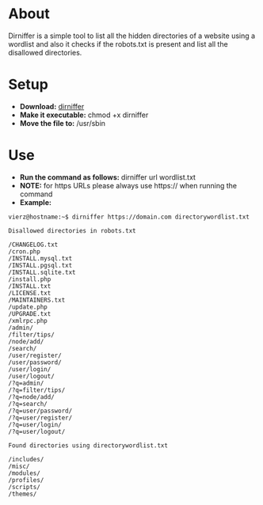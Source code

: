 # About
Dirniffer is a simple tool to list all the hidden directories of a website using a wordlist and also it checks if the robots.txt is present and list all the disallowed directories.

# Setup
- **Download:** [dirniffer](dirniffer)
- **Make it executable:** chmod +x dirniffer
- **Move the file to:** /usr/sbin

# Use
- **Run the command as follows:**  dirniffer url wordlist.txt
- **NOTE:** for https URLs please always use https:// when running the command
- **Example:** 
```console
vierz@hostname:~$ dirniffer https://domain.com directorywordlist.txt 

Disallowed directories in robots.txt

/CHANGELOG.txt
/cron.php
/INSTALL.mysql.txt
/INSTALL.pgsql.txt
/INSTALL.sqlite.txt
/install.php
/INSTALL.txt
/LICENSE.txt
/MAINTAINERS.txt
/update.php
/UPGRADE.txt
/xmlrpc.php
/admin/
/filter/tips/
/node/add/
/search/
/user/register/
/user/password/
/user/login/
/user/logout/
/?q=admin/
/?q=filter/tips/
/?q=node/add/
/?q=search/
/?q=user/password/
/?q=user/register/
/?q=user/login/
/?q=user/logout/

Found directories using directorywordlist.txt

/includes/
/misc/
/modules/
/profiles/
/scripts/
/themes/

```
